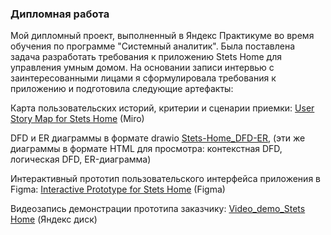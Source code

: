 ### Дипломная работа

Мой дипломный проект, выполненный в Яндекс Практикуме во время обучения по программе "Системный аналитик". Была поставлена задача разработать требования к приложению Stets Home для управления умным домом. На основании записи интервью с заинтересованными лицами я сформулировала требования к приложению и подготовила следующие артефакты:

Карта пользовательских историй, критерии и сценарии приемки:
<a href="https://miro.com/app/board/uXjVML_20M4=/" target="_blank">User Story Map for Stets Home</a> (Miro)

DFD и ER диаграммы в формате drawio <a href="https://github.com/NadiaSerzhenko/NadiaSerzhenko/blob/main/Stets-Home_DFD-ER_NSer_v2.drawio" target="_blank">Stets-Home_DFD-ER</a>, (эти же диаграммы в формате HTML для просмотра: контекстная DFD, логическая DFD, ER-диаграмма)

Интерактивный прототип пользовательского интерфейса приложения в Figma:
<a href="https://www.figma.com/file/NHbv4c2qchM4iNNiyqYO5k/Prototype_Stets_Home_NSer_v1?type=design&node-id=0%3A1&t=sA3u8x7dEOxUu8Xa-1" target="_blank">Interactive Prototype for Stets Home</a> (Figma)

Видеозапись демонстрации прототипа заказчику:
<a href="https://disk.yandex.ru/i/mrI0NW5FF3E_xw" target="_blank">Video_demo_Stets Home</a> (Яндекс диск)
